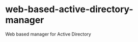 web-based-active-directory-manager
==================================

Web based manager for Active Directory 
